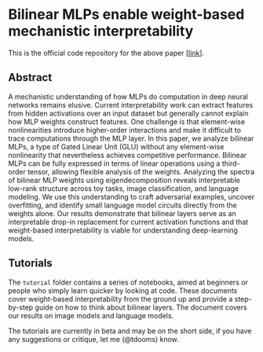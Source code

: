 # Bilinear MLPs enable weight-based mechanistic interpretability

This is the official code repository for the above paper [[link](https://arxiv.org/pdf/2410.08417)].

## Abstract

A mechanistic understanding of how MLPs do computation in deep neural networks
remains elusive. Current interpretability work can extract features from
hidden activations over an input dataset but generally cannot explain how MLP
weights construct features. One challenge is that element-wise nonlinearities
introduce higher-order interactions and make it difficult to trace computations
through the MLP layer. In this paper, we analyze bilinear MLPs, a type of
Gated Linear Unit (GLU) without any element-wise nonlinearity that nevertheless
achieves competitive performance. Bilinear MLPs can be fully expressed in
terms of linear operations using a third-order tensor, allowing flexible analysis of
the weights. Analyzing the spectra of bilinear MLP weights using eigendecomposition
reveals interpretable low-rank structure across toy tasks, image classification, and language modeling.
We use this understanding to craft adversarial
examples, uncover overfitting, and identify small language model circuits directly
from the weights alone. Our results demonstrate that bilinear layers serve as an
interpretable drop-in replacement for current activation functions and that weight-based
interpretability is viable for understanding deep-learning models.

## Tutorials

The ``tutorial`` folder contains a series of notebooks, aimed at beginners or people who simply learn quicker by looking at code.
These documents cover weight-based interpretability from the ground up and provide a step-by-step guide on how to think about bilinear layers.
The document covers our results on image models and language models.

The tutorials are currently in beta and may be on the short side, if you have any suggestions or critique, let me (@tdooms) know.
